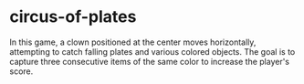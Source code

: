 # circus-of-plates
In this game, a clown positioned at the center moves horizontally, attempting to catch falling plates and various colored objects. The goal is to capture three consecutive items of the same color to increase the player's score.
